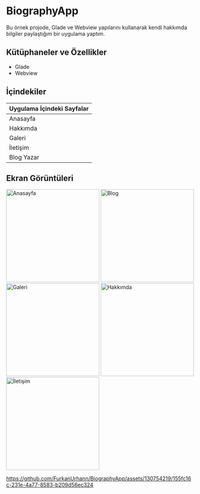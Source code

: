 # BiographyApp
Bu örnek projode, Glade ve Webview yapılarını kullanarak kendi hakkımda bilgiler paylaştığım bir   uygulama yaptım. 
## Kütüphaneler ve Özellikler
<ul>
  <li>Glade</li>
  <li>Webview</li>
  
</ul>


## İçindekiler

|    Uygulama İçindeki Sayfalar       |
|-----------|
| Anasayfa   |
| Hakkımda   |
| Galeri     |
| İletişim   |
| Blog Yazar |






## Ekran Görüntüleri

<div>
  <img src="https://github.com/FurkanUrhann/BiographyApp/assets/130754219/d0e27bee-04cc-4f3e-aeb0-6f61cdbaa283" alt="Anasayfa" width="250">
  <img src="https://github.com/FurkanUrhann/BiographyApp/assets/130754219/768f0a09-1b1f-4252-bdaa-63fb8e68f020" alt="Blog" width="250">
  <img src="https://github.com/FurkanUrhann/BiographyApp/assets/130754219/5e27e296-b1c9-4e44-9a11-50b03b5efcd9" alt="Galeri" width="250">
  <img src="https://github.com/FurkanUrhann/BiographyApp/assets/130754219/f0f374b1-31c3-4f9a-8dd3-88b99712eca7" alt="Hakkımda" width="250">
  <img src="https://github.com/FurkanUrhann/BiographyApp/assets/130754219/0f89bf2c-d357-4df9-ac42-1c172e250d31" alt="İletişim" width="250">

  






</div>




https://github.com/FurkanUrhann/BiographyApp/assets/130754219/155fc16c-231e-4a77-8583-b209d56ec324



